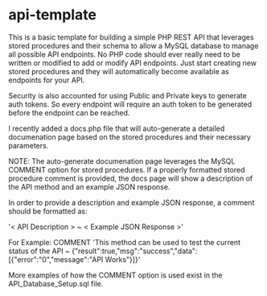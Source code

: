 # api-template

This is a basic template for building a simple PHP REST API that leverages stored procedures and their schema to allow a MySQL database to manage all possible API endpoints. No PHP code should ever really need to be written or modified to add or modify API endpoints. Just start creating new stored procedures and they will automatically become available as endpoints for your API.

Security is also accounted for using Public and Private keys to generate auth tokens. So every endpoint will require an auth token to be generated before the endpoint can be reached.

I recently added a docs.php file that will auto-generate a detailed documenation page based on the stored procedures and their necessary parameters.

NOTE: The auto-generate documenation page leverages the MySQL COMMENT option for stored procedures. If a properly formatted stored procedure comment is provided, the docs page will show a description of the API method and an example JSON response.

In order to provide a description and example JSON response, a comment should be formatted as:

'< API Description > ~ < Example JSON Response >'

For Example:
COMMENT 'This method can be used to test the current status of the API ~ {"result":true,"msg":"success","data":[{"error":"0","message":"API Works"}]}'

More examples of how the COMMENT option is used exist in the API_Database_Setup.sql file.
